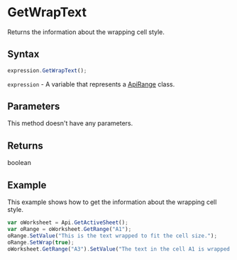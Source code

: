 # GetWrapText

Returns the information about the wrapping cell style.

## Syntax

```javascript
expression.GetWrapText();
```

`expression` - A variable that represents a [ApiRange](../ApiRange.md) class.

## Parameters

This method doesn't have any parameters.

## Returns

boolean

## Example

This example shows how to get the information about the wrapping cell style.

```javascript
var oWorksheet = Api.GetActiveSheet();
var oRange = oWorksheet.GetRange("A1");
oRange.SetValue("This is the text wrapped to fit the cell size.");
oRange.SetWrap(true);
oWorksheet.GetRange("A3").SetValue("The text in the cell A1 is wrapped: " + oRange.GetWrapText());
```
